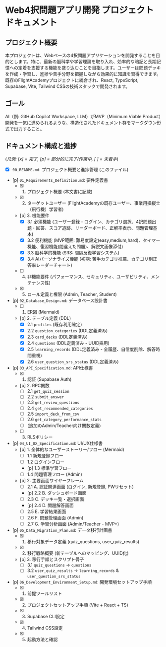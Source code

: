# Web4択問題アプリ開発 プロジェクトドキュメント

## プロジェクト概要
本プロジェクトは、Webベースの4択問題アプリケーションを開発することを目的とします。特に、最新の脳科学や学習理論を取り入れ、効率的な暗記と長期記憶への定着を支援する機能を盛り込むことを目指します。ユーザーは問題デッキを作成・学習し、進捗や苦手分野を把握しながら効果的に知識を習得できます。既存のFlightAcademyプロジェクトに統合され、React, TypeScript, Supabase, Vite, Tailwind CSSの技術スタックで開発されます。

## ゴール
AI（例: GitHub Copilot Workspace, LLM）がMVP（Minimum Viable Product）開発を一気に進められるような、構造化されたドキュメント群をマークダウン形式で出力すること。

## ドキュメント構成と進捗
(*凡例: [x] = 完了, [p] = 部分的に完了/作業中, [ ] = 未着手*)

- [x] `00_README.md`: プロジェクト概要と進捗管理 (このファイル)
- [p] `01_Requirements_Definition.md`: 要件定義書
    - [x] 1. プロジェクト概要 (本文書に記載)
    - [x] 2. ターゲットユーザー (FlightAcademyの既存ユーザー、事業用操縦士（飛行機）学習者)
    - [p] 3. 機能要件
        - [x] 3.1 必須機能 (ユーザー登録・ログイン、カテゴリ選択、4択問題出題・回答、スコア追跡、リーダーボード、正解率表示、問題管理基本)
        - [x] 3.2 便利機能 (MVP範囲: 難易度設定(easy,medium,hard)、タイマー機能、復習機能(間違えた問題)、解説文画像添付)
        - [x] 3.3 脳科学的機能 (SRS: 間隔反復学習システム)
        - [x] 3.4 AIパーソナライズ機能 (初期: 苦手カテゴリ推薦、カテゴリ別正答率レーダーチャート)
    - [ ] 4. 非機能要件 (パフォーマンス、セキュリティ、ユーザビリティ、メンテナンス性)
    - [x] 5. ロール定義と権限 (Admin, Teacher, Student)
- [p] `02_Database_Design.md`: データベース設計書
    - [ ] 1. ER図 (Mermaid)
    - [p] 2. テーブル定義 (DDL)
        - [x] 2.1 `profiles` (既存利用確定)
        - [x] 2.2 `question_categories` (DDL定義済み)
        - [x] 2.3 `card_decks` (DDL定義済み)
        - [x] 2.4 `questions` (DDL定義済み - UUID採用)
        - [x] 2.5 `learning_records` (DDL定義済み - 全履歴、自信度削除、解答時間重視)
        - [x] 2.6 `user_question_srs_status` (DDL定義済み)
- [p] `03_API_Specification.md`: API仕様書
    - [x] 1. 認証 (Supabase Auth)
    - [p] 2. RPC関数
        - [ ] 2.1 `get_quiz_session`
        - [ ] 2.2 `submit_answer`
        - [ ] 2.3 `get_review_questions`
        - [ ] 2.4 `get_recommended_categories`
        - [ ] 2.5 `import_deck_from_csv`
        - [ ] 2.6 `get_category_performance_stats`
        - [ ] (追加のAdmin/Teacher向け関数定義)
    - [ ] 3. RLSポリシー
- [p] `04_UI_UX_Specification.md`: UI/UX仕様書
    - [p] 1. 全体的なユーザーストーリー/フロー (Mermaid)
        - [ ] 1.1 新規登録フロー
        - [ ] 1.2 ログインフロー
        - [p] 1.3 標準学習フロー
        - [ ] 1.4 問題管理フロー (Admin)
    - [p] 2. 主要画面ワイヤーフレーム
        - [ ] 2.1 A. 認証関連画面 (ログイン, 新規登録, PWリセット)
        - [p] 2.2 B. ダッシュボード画面
        - [ ] 2.3 C. デッキ一覧・選択画面
        - [p] 2.4 D. 問題解答画面
        - [ ] 2.5 E. 学習結果画面
        - [ ] 2.6 F. 問題管理画面 (Admin)
        - [ ] 2.7 G. 学習分析画面 (Admin/Teacher - MVP+)
- [p] `05_Data_Migration_Plan.md`: データ移行計画書
    - [x] 1. 移行対象データ定義 (quiz_questions, user_quiz_results)
    - [x] 2. 移行戦略概要 (新テーブルへのマッピング、UUID化)
    - [p] 3. 移行手順とスクリプト骨子
        - [ ] 3.1 `quiz_questions` -> `questions`
        - [ ] 3.2 `user_quiz_results` -> `learning_records` & `user_question_srs_status`
- [p] `06_Development_Environment_Setup.md`: 開発環境セットアップ手順
    - [x] 1. 前提ツールリスト
    - [x] 2. プロジェクトセットアップ手順 (Vite + React + TS)
    - [x] 3. Supabase CLI設定
    - [x] 4. Tailwind CSS設定
    - [x] 5. 起動方法と確認